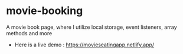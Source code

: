 # movie-booking
A movie book page, where I utilize local storage, event listeners, array methods and more

* Here is a live demo : https://movieseatingapp.netlify.app/
